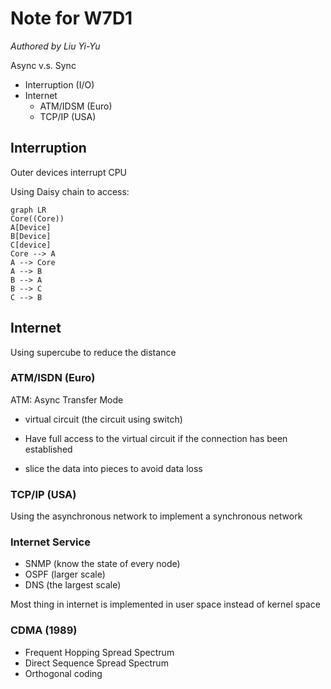 # Note for W7D1

*Authored by Liu Yi-Yu*

Async v.s. Sync
- Interruption (I/O)
- Internet
  - ATM/IDSM (Euro)
  - TCP/IP (USA)

## Interruption

Outer devices interrupt CPU

Using Daisy chain to access:
```mermaid
graph LR
Core((Core))
A[Device]
B[Device]
C[device]
Core --> A
A --> Core
A --> B
B --> A
B --> C
C --> B
```

## Internet
Using supercube to reduce the distance

### ATM/ISDN (Euro)

ATM: Async Transfer Mode

- virtual circuit (the circuit using switch)

- Have full access to the virtual circuit if the connection has been established

- slice the data into pieces to avoid data loss

### TCP/IP (USA)

Using the asynchronous network to implement a synchronous network

### Internet Service
- SNMP (know the state of every node)
- OSPF (larger scale)
- DNS (the largest scale)

Most thing in internet is implemented in user space instead of kernel space

### CDMA (1989)
- Frequent Hopping Spread Spectrum
- Direct Sequence Spread Spectrum
- Orthogonal coding
